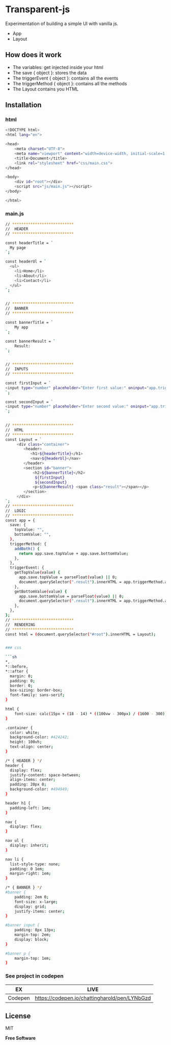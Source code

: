 # Transparent-js

Experimentation of building a simple UI with vanilla js.

  - App 
  - Layout 


## How does it work
  - The variables: get injected inside your html
  - The save { object }: stores the data
  - The triggerEvent { object }: contains all the events
  - The triggerMethod { object }: contains all the methods
  - The Layout contains you HTML
  

## Installation

### html
```sh
<!DOCTYPE html>
<html lang="en">

<head>
    <meta charset="UTF-8">
    <meta name="viewport" content="width=device-width, initial-scale=1.0">
    <title>Document</title>
    <link rel="stylesheet" href="css/main.css">
</head>

<body>
    <div id="root"></div>
    <script src="js/main.js"></script>   
</body>

</html>
```

### main.js

```sh
// ***************************
//  HEADER
// ***************************

const headerTitle = `
  My page
`;

const headerUl = `
  <ul>
    <li>Home</li>
    <li>About</li>
    <li>Contact</li>
  </ul>
`;


// ***************************
//  BANNER
// ***************************

const bannerTitle = `
    My app
`;

const bannerResult = `
    Result:
`;


// ***************************
//  INPUTS
// ***************************

const firstInput = `
<input type="number" placeholder="Enter first value:" oninput="app.triggerEvent.getTopValue(value)">   
`;

const secondInput = `
<input type="number" placeholder="Enter second value:" oninput="app.triggerEvent.getBottomValue(value)"> 
`;
      

// ***************************
//  HTML
// ***************************
const Layout = `
     <div class="container">
        <header>
           <h1>${headerTitle}</h1> 
           <nav>${headerUl}</nav>
        </header>
        <section id="banner">
            <h2>${bannerTitle}</h2>
             ${firstInput}
             ${secondInput}
            <p>${bannerResult} <span class="result"></span></p>
        </section>        
     </div>
`;
// ***************************
//  LOGIC
// ***************************
const app = {
  save: {
    topValue: "",
    bottomValue: "",
  },
  triggerMethod: {
    addBoth() {
      return app.save.topValue + app.save.bottomValue;
    },
  },
  triggerEvent: {
    getTopValue(value) {
      app.save.topValue = parseFloat(value) || 0;
      document.querySelector(".result").innerHTML = app.triggerMethod.addBoth();
    },
    getBottomValue(value) {
      app.save.bottomValue = parseFloat(value) || 0;
      document.querySelector(".result").innerHTML = app.triggerMethod.addBoth();
    },
  },
};
// ***************************
//  RENDERING
// ***************************
const html = (document.querySelector("#root").innerHTML = Layout);


### css

```sh
*,
*::before,
*::after {
  margin: 0;
  padding: 0;
  border: 0;
  box-sizing: border-box;
  font-family: sans-serif;
}

html {
    font-size: calc(15px + (18 - 14) * ((100vw - 300px) / (1600 - 300)));
}

.container {
  color: white;
  background-color: #424242;
  height: 100vh;
  text-align: center;
}

/* { HEADER } */
header {
  display: flex;
  justify-content: space-between;
  align-items: center;
  padding: 20px 0;
  background-color: #494949;
}

header h1 {
  padding-left: 1em;
}

nav {
  display: flex;
}

nav ul {
  display: inherit;  
}

nav li {
  list-style-type: none;  
  padding: 0 1em;
  margin-right: 1em;
}

/* { BANNER } */
#banner {
    padding: 2em 0;
    font-size: x-large;
    display: grid;
    justify-items: center;
}

#banner input {
    padding: 8px 13px;
    margin-top: 2em;
    display: block;
}

#banner p {
    margin-top: 1em;
}


```


### See project in codepen

| EX | LIVE |
| ------ | ------ |
| Codepen | https://codepen.io/chattingharold/pen/LYNbGzd |



License
----

MIT


**Free Software**

